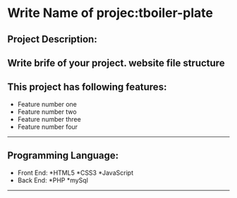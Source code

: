 # Write Name of projec:tboiler-plate

## Project Description:
Write brife of your project.
website file structure 
---
## This project has following features:
* Feature number one
* Feature number two
* Feature number three
* Feature number four
---
## Programming Language:
* Front End: 
  *HTML5
  *CSS3
  *JavaScript
* Back End:
  *PHP
  *mySql
---
